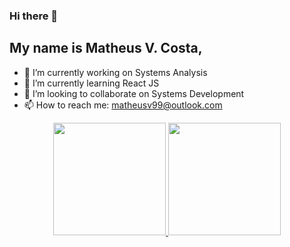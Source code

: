 ### Hi there 👋

## My name is Matheus V. Costa, 


- 🔭 I’m currently working on Systems Analysis
- 🌱 I’m currently learning React JS
- 👯 I’m looking to collaborate on Systems Development 
- 📫 How to reach me: matheusv99@outlook.com


<div align="center">
  <a href="https://github.com/MatheusVieira9">
  <img height="180em" src="https://github-readme-stats.vercel.app/api?username=matheusvieira9&show_icons=true&theme=dark&include_all_commits=true&count_private=true"/>
  <img height="180em" src="https://github-readme-stats.vercel.app/api/top-langs/?username=matheusvieira9&layout=default&langs_count=5&theme=dark"/>
</div>
